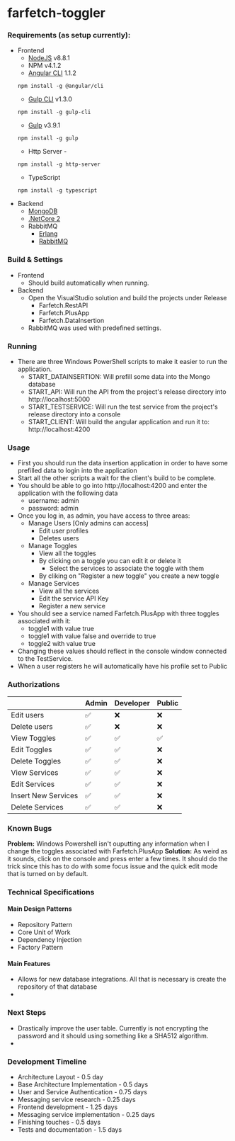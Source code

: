 
# farfetch-toggler



### Requirements (as setup currently):
- Frontend
	- [NodeJS](https://nodejs.org/en/download/) v8.8.1 
	- NPM v4.1.2
	 - [Angular CLI](https://github.com/angular/angular-cli) 1.1.2
    ```
    npm install -g @angular/cli
    ```
    - [Gulp CLI](https://gulpjs.com/) v1.3.0
    ```
    npm install -g gulp-cli
    ```
    - [Gulp](https://gulpjs.com/) v3.9.1
    ```
    npm install -g gulp
    ```
    - Http Server -
    ```
    npm install -g http-server
    ```
    - TypeScript
    ```
    npm install -g typescript
    ```
- Backend
	- [MongoDB](https://docs.mongodb.com/manual/tutorial/install-mongodb-on-windows/)
	- [.NetCore 2](https://www.microsoft.com/net/download/windows)
	- RabbitMQ 
	  - [Erlang](http://www.erlang.org/downloads)
	  - [RabbitMQ](http://www.rabbitmq.com/install-windows.html)

### Build & Settings
- Frontend
	- Should build automatically when running.
- Backend
	- Open the VisualStudio solution and build the projects under Release
		- Farfetch.RestAPI
		- Farfetch.PlusApp
		- Farfetch.DataInsertion
	- RabbitMQ was used with predefined settings.

### Running
- There are three Windows PowerShell scripts to make it easier to run the application.
	- START_DATAINSERTION: Will prefill some data into the Mongo database
	- START_API: Will run the API from the project's release directory into http://localhost:5000
	- START_TESTSERVICE: Will run the test service from the project's release directory into a console
	- START_CLIENT: Will build the angular application and run it to: http://localhost:4200

### Usage
* First you should run the data insertion application in order to have some prefilled data to login into the application
* Start all the other scripts a wait for the client's build to be complete. 
* You should be able to go into http://localhost:4200 and enter the application with the following data
	* username: admin
	* password: admin
* Once you log in, as admin, you have access to three areas:
	* Manage Users [Only admins can access]
		* Edit user profiles 
		* Deletes users
	* Manage Toggles
		* View all the toggles
		* By clicking on a toggle you can edit it or delete it
			* Select the services to associate the toggle with them
		* By cliking on "Register a new toggle" you create a new toggle
	* Manage Services
		* View all the services
		* Edit the service API Key
		* Register a new service
* You should see a service named Farfetch.PlusApp with three toggles associated with it:
	* toggle1 with value true
	* toggle1 with value false and override to true
	* toggle2 with value true
* Changing these values should reflect in the console window connected to the TestService.
* When a user registers he will automatically have his profile set to Public

### Authorizations
|  | Admin | Developer | Public |
|--|-------|-----------|--------|
| Edit users |:white_check_mark:  | :x: | :x:
| Delete users |:white_check_mark:  | :x: | :x:
| View Toggles |:white_check_mark:|:white_check_mark:|:white_check_mark:
| Edit Toggles |:white_check_mark: | :white_check_mark: | :x:
| Delete Toggles |:white_check_mark: | :white_check_mark: | :x: 
| View Services |:white_check_mark: | :white_check_mark: | :x: 
| Edit Services |:white_check_mark: | :white_check_mark: | :x: 
| Insert New Services |:white_check_mark: | :white_check_mark: | :x: 
| Delete Services |:white_check_mark: | :white_check_mark: | :x: 


### Known Bugs
**Problem:** Windows Powershell isn't ouputting any information when I change the toggles associated with Farfetch.PlusApp
**Solution:** As weird as it sounds, click on the console and press enter a few times. It should do the trick since this has to do with some focus issue and the quick edit mode that is turned on by default.

### Technical Specifications
#### Main Design Patterns 
* Repository Pattern
* Core Unit of Work
* Dependency Injection
* Factory Pattern
#### Main Features
* Allows for new database integrations. All that is necessary is create the repository of that database
* 

### Next Steps
* Drastically improve the user table. Currently is not encrypting the password and it should using something like a SHA512 algorithm. 
* 

### Development Timeline
* Architecture Layout - 0.5 day
* Base Architecture Implementation - 0.5 days
* User and Service Authentication - 0.75 days
* Messaging service research - 0.25 days
* Frontend development - 1.25 days
* Messaging service implementation - 0.25 days
* Finishing touches - 0.5 days
* Tests and documentation - 1.5 days



